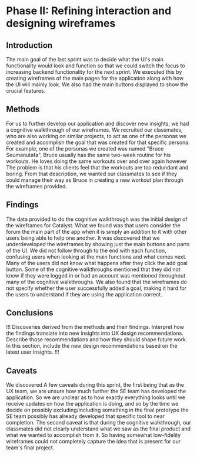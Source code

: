 # Phase II: Refining interaction and designing wireframes

## Introduction

The main goal of the last sprint was to decide what the UI's main functionality would look and function so that we could switch the focus to increasing backend functionality for the next sprint. We executed this by creating wireframes of the main pages for the application along with how the UI will mainly look. We also had the main buttons displayed to show the crucial features.  

## Methods

For us to further develop our application and discover new insights, we had a cognitive walkthrough of our wireframes. We recruited our classmates, who are also working on similar projects, to act as one of the personas we created and accomplish the goal that was created for that specific persona. For example, one of the personas we created was named "Bruce Seumanutafa", Bruce usually has the same two-week routine for his workouts. He loves doing the same workouts over and over again however The problem is that his clients feel that the workouts are too redundant and boring. From that description, we wanted our classmates to see if they could manage their way as Bruce in creating a new workout plan through the wireframes provided. 


## Findings

The data provided to do the cognitive walkthrough was the initial design of the wireframes for Catalyst. What we found was that users consider the forum the main part of the app when it is simply an addition to it with other users being able to help one another. It was discovered that we underdeveloped the wireframes by showing just the main buttons and parts of the UI. We did not follow through to the end with each function, confusing users when looking at the main functions and what comes next. Many of the users did not know what happens after they click the add goal button. Some of the cognitive walkthroughs mentioned that they did not know if they were logged in or had an account was mentioned throughout many of the cognitive walkthroughs. We also found that the wireframes do not specify whether the user successfully added a goal, making it hard for the users to understand if they are using the application correct.

## Conclusions

!!! Discoveries derived from the methods and their findings. Interpret how the findings translate into new insights into UX design recommendations. Describe those recommendations and how they should shape future work. In this section, include the new design recommendations based on the latest user insights. !!!

## Caveats
We discovered A few caveats during this sprint, the first being that as the UX team, we are unsure how much further the SE team has developed the application. So we are unclear as to how exactly everything looks until we receive updates on how the application is doing, and so by the time we decide on possibly excluding/including something in the final prototype the SE team possibly has already developed that specific tool to near completion. The second caveat is that during the cognitive walkthrough, our classmates did not clearly understand what we saw as the final product and what we wanted to accomplish from it. So having somewhat low-fidelity wireframes could not completely capture the idea that is present for our team's final project.
  

